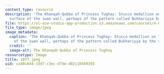 ```yaml
---
content_type: resource
description: 'The Khanqah-Qubba of Princess Tughay: Stucco medallion on the curved
  surface of the iwan wall, perhaps of the pattern called Bukhariyya by the sources.'
file: https://ol-ocw-studio-app-production.s3.amazonaws.com/courses/4-615-the-architecture-of-cairo-spring-2002/ca48c04433d7c3ecd7ded82c1b569393_1077.jpeg
file_type: image/jpeg
image_metadata:
  caption: 'The Khanqah-Qubba of Princess Tughay: Stucco medallion on the curved surface
    of the iwan wall, perhaps of the pattern called Bukhariyya by the sources.'
  credit: ''
  image-alt: The Khanqah-Qubba of Princess Tughay
resourcetype: Image
title: 1077.jpeg
uid: ca48c044-33d7-c3ec-d7de-d82c1b569393
---
```

